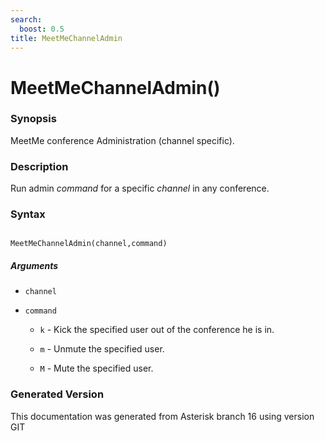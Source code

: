 ```yaml
---
search:
  boost: 0.5
title: MeetMeChannelAdmin
---
```


# MeetMeChannelAdmin()

### Synopsis

MeetMe conference Administration (channel specific).

### Description

Run admin _command_ for a specific _channel_ in any conference.<br>


### Syntax


```

MeetMeChannelAdmin(channel,command)
```
##### Arguments


* `channel`

* `command`

    * `k` - Kick the specified user out of the conference he is in.<br>


    * `m` - Unmute the specified user.<br>


    * `M` - Mute the specified user.<br>



### Generated Version

This documentation was generated from Asterisk branch 16 using version GIT 